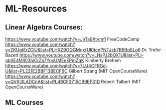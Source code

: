 # ML-Resources

## Linear Algebra Courses:
https://www.youtube.com/watch?v=JnTa9XtvmfI       FreeCodeCamp
https://www.youtube.com/watch?v=ZKUqtErZCiU&list=PLHXZ9OQGMqxfUl0tcqPNTJsb7R6BqSLo6   Dr. Trefor Bazett
https://www.youtube.com/watch?v=LHsPJ2bQX1U&list=PLl-gb0E4MII03hiCrZa7YqxUMEeEPmZqK   Kimberly Brehem
https://www.youtube.com/watch?v=7UJ4CFRGd-U&list=PL221E2BBF13BECF6C                   Gilbert Strang (MIT OpenCourseWare)
https://www.youtube.com/watch?v=QVKj3LADCnA&list=PL49CF3715CB9EF31D                   Robert Talbert (MIT OpenCourseWare)



## ML Courses
